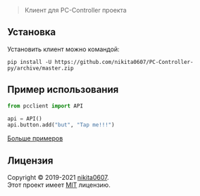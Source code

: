 > Клиент для PC-Controller проекта

## Установка

Установить клиент можно командой:

```shell
pip install -U https://github.com/nikita0607/PC-Controller-py/archive/master.zip
```

## Пример использования

```python
from pcclient import API

api = API()
api.button.add("but", "Tap me!!!")
```
[Больше примеров]("https://github.com/nikita0607/PC-Controller-py/tree/master/examples")


## Лицензия

Copyright © 2019-2021 [nikita0607](https://github.com/nikita0607).\
Этот проект имеет [MIT](https://github.com/nikita0607/PC-Controller-py/tree/master/LICENSE) лицензию.
